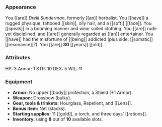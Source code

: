 ### Appearance

You [[are]] _Drelil Sunderman_, formerly [[an]] herbalist.  You [[have]] a rugged physique, tattooed [[skin]], oily hair, and a [[soft]] [[face]]. You [[speak]] in a booming manner and wear soiled clothing. You [[are]] rude yet disciplined, and [[are]] generally regarded as [[an]] entertainer. You [[have]] had the misfortune of [[being]] addicted (plus side: [[somatic]] [[resonance]]?). You [[are]] **30** [[years]] [[old]].

### Attributes

HP: 3
Armor: 1
STR: 10
DEX: 5
WIL: 11

### Equipment

-   **Armor:** No upper [[body]] protection, a Shield (+1 Armor).
-   **Weapon:** Crossbow (bulky).
-   **Gear, tools & trinkets:** Hourglass, Repellent, and [[Lens]].
-   **Bonus item:** Net (stacks).
-   **Starting supplies:** 11 [[gold]], a torch, and three days' [[rations]].
-   **Inventory:** using **8** out of **10** available slots.
  